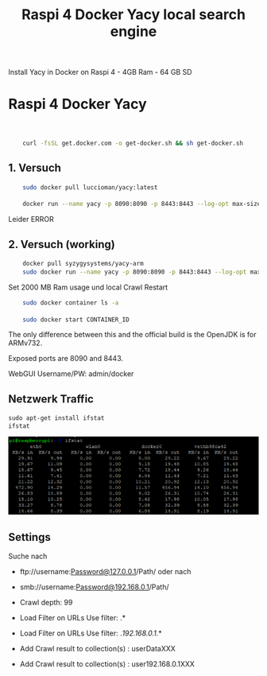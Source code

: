 ﻿---
layout: post
title: Raspi 4 Docker Yacy local search engine 
categories: [Raspi, SEARCH, BOT]
tags: [raspi, yacy, docker]
--- 

Install Yacy in     Docker on Raspi 4 - 4GB Ram - 64 GB SD

# Raspi 4 Docker Yacy 

```bash 
    

    curl -fsSL get.docker.com -o get-docker.sh && sh get-docker.sh
```
## 1. Versuch 

```bash 
    sudo docker pull luccioman/yacy:latest

    docker run --name yacy -p 8090:8090 -p 8443:8443 --log-opt max-size=200m --log-opt max-file=2 luccioman/yacy
```

Leider ERROR 

## 2. Versuch (working)

```bash
    docker pull syzygysystems/yacy-arm
    sudo docker run --name yacy -p 8090:8090 -p 8443:8443 --log-opt max-size=200m --log-opt max-file=2 syzygysystems/yacy-arm

```
Set 2000 MB Ram usage und local Crawl 
Restart 

```bash
    sudo docker container ls -a

    sudo docker start CONTAINER_ID
```


The only difference between this and the official build is the OpenJDK is for ARMv732.

Exposed ports are 8090 and 8443.

WebGUI Username/PW: admin/docker

## Netzwerk Traffic 

    sudo apt-get install ifstat 
    ifstat 

![Ifstat Raspi Docker Yacy](../pic/ifstat-raspi-docker-yacy.png)

## Settings 

Suche nach 
* ftp://username:Password@127.0.0.1/Path/  oder nach 
* smb://username:Password@192.168.0.1/Path/

* Crawl depth: 99 
* Load Filter on URLs Use filter: .*
* Load Filter on URLs Use filter: .*192.168.0.1.**
* Add Crawl result to collection(s) : userDataXXX
* Add Crawl result to collection(s) : user192.168.0.1XXX


